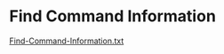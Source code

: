 # Find Command Information
[Find-Command-Information.txt](https://github.com/Aniket2750/Linux-Files-and-Permission/files/8310641/Find-Command-Information.txt)
